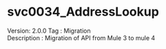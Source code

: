 # svc0034_AddressLookup
Version: 2.0.0
Tag : Migration  
Description : Migration of API from Mule 3 to mule 4
